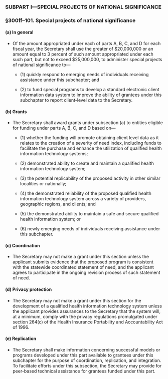 ### SUBPART I—SPECIAL PROJECTS OF NATIONAL SIGNIFICANCE

### §300ff–101. Special projects of national significance
#### (a) In general
* Of the amount appropriated under each of parts A, B, C, and D for each fiscal year, the Secretary shall use the greater of $20,000,000 or an amount equal to 3 percent of such amount appropriated under each such part, but not to exceed $25,000,000, to administer special projects of national significance to—

  * (1) quickly respond to emerging needs of individuals receiving assistance under this subchapter; and

  * (2) to fund special programs to develop a standard electronic client information data system to improve the ability of grantees under this subchapter to report client-level data to the Secretary.

#### (b) Grants
* The Secretary shall award grants under subsection (a) to entities eligible for funding under parts A, B, C, and D based on—

  * (1) whether the funding will promote obtaining client level data as it relates to the creation of a severity of need index, including funds to facilitate the purchase and enhance the utilization of qualified health information technology systems;

  * (2) demonstrated ability to create and maintain a qualified health information technology system;

  * (3) the potential replicability of the proposed activity in other similar localities or nationally;

  * (4) the demonstrated reliability of the proposed qualified health information technology system across a variety of providers, geographic regions, and clients; and

  * (5) the demonstrated ability to maintain a safe and secure qualified health information system; or

  * (6) newly emerging needs of individuals receiving assistance under this subchapter.

#### (c) Coordination
* The Secretary may not make a grant under this section unless the applicant submits evidence that the proposed program is consistent with the statewide coordinated statement of need, and the applicant agrees to participate in the ongoing revision process of such statement of need.

#### (d) Privacy protection
* The Secretary may not make a grant under this section for the development of a qualified health information technology system unless the applicant provides assurances to the Secretary that the system will, at a minimum, comply with the privacy regulations promulgated under section 264(c) of the Health Insurance Portability and Accountability Act of 1996.

#### (e) Replication
* The Secretary shall make information concerning successful models or programs developed under this part available to grantees under this subchapter for the purpose of coordination, replication, and integration. To facilitate efforts under this subsection, the Secretary may provide for peer-based technical assistance for grantees funded under this part.